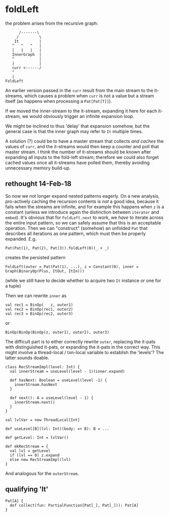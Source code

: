 # foldLeft

the problem arises from the recursive graph:


          /-------\
         /         \
        It         |
       ^   ^   ^   |
       |   |   |   |
       InnerGraph  |
       ^           |
       |           |
       curr <------/
       ^
       |
    FoldLeft

An earlier version passed in the `curr` result from the main stream to the it-streams,
which causes a problem when `curr` is not a value but a stream itself (as happens when
processing a `Pat[Pat[T]]`).

If we moved the inner-stream to the it-stream, expanding it here for each it-stream,
we would obviously trigger an infinite expansion loop.

We might be inclined to thus 'delay' that expansion somehow, but the general case is
that the inner graph may refer to `It` multiple times.

A solution (?) could be to have a master stream that collects _and caches_ the values
of `curr`, and the it-streams would then keep a counter and poll that master stream.
I think the number of it-streams should be known after expanding all inputs to the
fold-left stream; therefore we could also forget cached values once all it-streams
have polled them, thereby avoiding unnecessary memory build-up.

## rethought 14-Feb-18

So now we not longer expand nested patterns eagerly. On a new analysis, pro-actively
caching the recursion contents is _not_ a good idea, because it fails when the streams
are infinite, and for example this happens when `z` is a constant (unless we introduce
again the distinction between `iterator` and `embed`). It's obvious that for `FoldLeft.next`
to work, we _have_ to iterate across the entire input pattern, so we can safely assume
that this is an acceptable operation. Then we can "construct" (somehow) an unfolded
`Pat` that describes all iterations as one pattern, which must then be properly expanded.
E.g.

    Pat(Pat(1), Pat(2), Pat(3)).foldLeft(0)(_ + _)

creates the persisted pattern

    FoldLeft(outer = Pat(Pat(1), ...), z = Constant(0), inner = Graph(BinaryOp(Plus, ItOut, ItIn)))
    
(while we still have to decide whether to acquire two `It` instance or one for a tuple)

Then we can rewrite `inner` as

    val rec1 = BinOp(   z, outer1)
    val rec2 = BinOp(rec1, outer2)
    val rec3 = BinOp(rec2, outer3)

or

    BinOp(BinOp(BinOp(z, outer1), outer2), outer3)
    
The difficult part is to either correctly rewrite `outer`, replacing the it-pats with distinguished
it-pats, or expanding the it-pats in the correct way. This might involve a thread-local / txn-local
variable to establish the 'levels'? The latter sounds doable.

    class RecStreamImpl(level: Int) {
      val innerStream = useLevel(level - 1)(inner.expand)
    
      def hasNext: Boolean = useLevel(level -1) { 
        innerStream.hasNext
      }
      
      def next(): A = useLevel(level - 1) {
        innerStream.next()
      }
    }
    
    val lvlVar = new ThreadLocal[Int]
    
    def useLevel[B](lvl: Int)(body: => B): B = ...
    
    def getLevel: Int = lvlVar()
    
    def mkRecStream = {
      val lvl = getLevel
      if (lvl == 0) z.expand
      else new RecStreamImpl(lvl)
    }
    
And analogous for the `outerStream`.

## qualifying 'It'

    Pat[A] {
      def collect(fun: PartialFunction[Pat[_], Pat[_])): Pat[A]
    }
    
